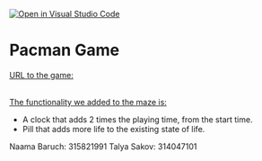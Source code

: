 [![Open in Visual Studio Code](https://classroom.github.com/assets/open-in-vscode-c66648af7eb3fe8bc4f294546bfd86ef473780cde1dea487d3c4ff354943c9ae.svg)](https://classroom.github.com/online_ide?assignment_repo_id=7802571&assignment_repo_type=AssignmentRepo)
# Pacman Game


<ins>URL to the game: </ins><br/><br/>

<ins>The functionality we added to the maze is:</ins>
- A clock that adds 2 times the playing time, from the start time.
- Pill that adds more life to the existing state of life.

Naama Baruch: 315821991 
Talya Sakov: 314047101


 
 
